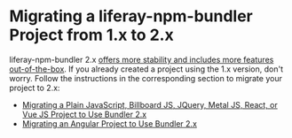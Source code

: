 # Migrating a liferay-npm-bundler Project from 1.x to 2.x

liferay-npm-bundler 2.x [offers more stability and includes more features out-of-the-box](../changes-between-bundler-1.x-and-2.x.md). If you already created a project using the 1.x version, don't worry. Follow the instructions in the corresponding section to migrate your project to 2.x:

-   [Migrating a Plain JavaScript, Billboard JS, JQuery, Metal JS, React, or Vue JS Project to Use Bundler 2.x](./migrating-plain-js-billboard-jquery-metal-js-react-vue-bundler.md)
-   [Migrating an Angular Project to Use Bundler 2.x](./migrating-angular-bundler.md)

